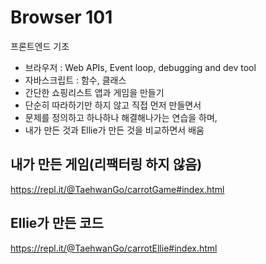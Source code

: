 # Browser 101

프론트엔드 기초 
 - 브라우저 : Web APIs, Event loop, debugging and dev tool
 - 자바스크립트 : 함수, 클래스
 - 간단한 쇼핑리스트 앱과 게임을 만들기
 - 단순히 따라하기만 하지 않고 직접 먼저 만들면서
 - 문제를 정의하고 하나하나 해결해나가는 연습을 하며,
 - 내가 만든 것과 Ellie가 만든 것을 비교하면서 배움


## 내가 만든 게임(리팩터링 하지 않음)
https://repl.it/@TaehwanGo/carrotGame#index.html

## Ellie가 만든 코드
https://repl.it/@TaehwanGo/carrotEllie#index.html